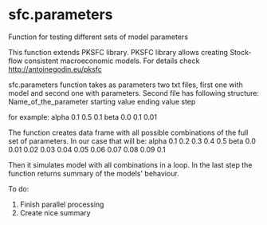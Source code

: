 # sfc.parameters
Function for testing different sets of model parameters

This function extends PKSFC library.
PKSFC library allows creating Stock-flow consistent macroeconomic models. For details check http://antoinegodin.eu/pksfc

sfc.parameters function takes as parameters two txt files, first one with model and second one with parameters.
Second file has following structure:
Name_of_the_parameter starting value ending value step

for example:
alpha 0.1 0.5 0.1
beta 0.0 0.1 0.01

The function creates data frame with all possible combinations of the full set of parameters. In our case that will be:
alpha 0.1 0.2 0.3 0.4 0.5
beta 0.0 0.01 0.02 0.03 0.04 0.05 0.06 0.07 0.08 0.09 0.1

Then it simulates model with all combinations in a loop.
In the last step the function returns summary of the models' behaviour.

To do:
1. Finish parallel processing
2. Create nice summary


